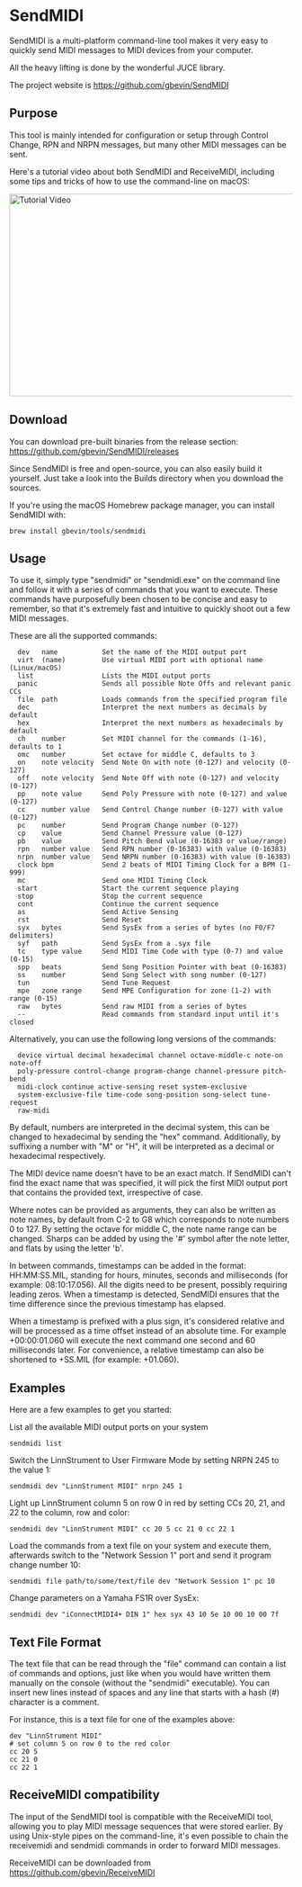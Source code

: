 # SendMIDI

SendMIDI is a multi-platform command-line tool makes it very easy to quickly send MIDI messages to MIDI devices from your computer.

All the heavy lifting is done by the wonderful JUCE library.

The project website is https://github.com/gbevin/SendMIDI

## Purpose
This tool is mainly intended for configuration or setup through Control Change, RPN and NRPN messages, but many other MIDI messages can be sent.

Here's a tutorial video about both SendMIDI and ReceiveMIDI, including some tips and tricks of how to use the command-line on macOS:

<a href="https://www.youtube.com/watch?v=_o1kg0IbetY" target="_blank"><img src="https://i.ytimg.com/vi/_o1kg0IbetY/maxresdefault.jpg" alt="Tutorial Video" width="640" height="360" border="0" /></a>

## Download

You can download pre-built binaries from the release section:
https://github.com/gbevin/SendMIDI/releases

Since SendMIDI is free and open-source, you can also easily build it yourself. Just take a look into the Builds directory when you download the sources.

If you're using the macOS Homebrew package manager, you can install SendMIDI with:
```
brew install gbevin/tools/sendmidi
```

## Usage
To use it, simply type "sendmidi" or "sendmidi.exe" on the command line and follow it with a series of commands that you want to execute. These commands have purposefully been chosen to be concise and easy to remember, so that it's extremely fast and intuitive to quickly shoot out a few MIDI messages.

These are all the supported commands:
```
  dev   name           Set the name of the MIDI output port
  virt  (name)         Use virtual MIDI port with optional name (Linux/macOS)
  list                 Lists the MIDI output ports
  panic                Sends all possible Note Offs and relevant panic CCs
  file  path           Loads commands from the specified program file
  dec                  Interpret the next numbers as decimals by default
  hex                  Interpret the next numbers as hexadecimals by default
  ch    number         Set MIDI channel for the commands (1-16), defaults to 1
  omc   number         Set octave for middle C, defaults to 3
  on    note velocity  Send Note On with note (0-127) and velocity (0-127)
  off   note velocity  Send Note Off with note (0-127) and velocity (0-127)
  pp    note value     Send Poly Pressure with note (0-127) and value (0-127)
  cc    number value   Send Control Change number (0-127) with value (0-127)
  pc    number         Send Program Change number (0-127)
  cp    value          Send Channel Pressure value (0-127)
  pb    value          Send Pitch Bend value (0-16383 or value/range)
  rpn   number value   Send RPN number (0-16383) with value (0-16383)
  nrpn  number value   Send NRPN number (0-16383) with value (0-16383)
  clock bpm            Send 2 beats of MIDI Timing Clock for a BPM (1-999)
  mc                   Send one MIDI Timing Clock
  start                Start the current sequence playing
  stop                 Stop the current sequence
  cont                 Continue the current sequence
  as                   Send Active Sensing
  rst                  Send Reset
  syx   bytes          Send SysEx from a series of bytes (no F0/F7 delimiters)
  syf   path           Send SysEx from a .syx file
  tc    type value     Send MIDI Time Code with type (0-7) and value (0-15)
  spp   beats          Send Song Position Pointer with beat (0-16383)
  ss    number         Send Song Select with song number (0-127)
  tun                  Send Tune Request
  mpe   zone range     Send MPE Configuration for zone (1-2) with range (0-15)
  raw   bytes          Send raw MIDI from a series of bytes
  --                   Read commands from standard input until it's closed
```

Alternatively, you can use the following long versions of the commands:
```
  device virtual decimal hexadecimal channel octave-middle-c note-on note-off
  poly-pressure control-change program-change channel-pressure pitch-bend
  midi-clock continue active-sensing reset system-exclusive
  system-exclusive-file time-code song-position song-select tune-request
  raw-midi
```

By default, numbers are interpreted in the decimal system, this can be changed to hexadecimal by sending the "hex" command.
Additionally, by suffixing a number with "M" or "H", it will be interpreted as a decimal or hexadecimal respectively.

The MIDI device name doesn't have to be an exact match.
If SendMIDI can't find the exact name that was specified, it will pick the first MIDI output port that contains the provided text, irrespective of case.

Where notes can be provided as arguments, they can also be written as note names, by default from C-2 to G8 which corresponds to note numbers 0 to 127. By setting the octave for middle C, the note name range can be changed. Sharps can be added by using the '#' symbol after the note letter, and flats by using the letter 'b'.

In between commands, timestamps can be added in the format: HH:MM:SS.MIL, standing for hours, minutes, seconds and milliseconds (for example: 08:10:17.056). All the digits need to be present, possibly requiring leading zeros. When a timestamp is detected, SendMIDI ensures that the time difference since the previous timestamp has elapsed.

When a timestamp is prefixed with a plus sign, it's considered relative and will be processed as a time offset instead of an absolute time. For example +00:00:01.060 will execute the next command one second and 60 milliseconds later. For convenience, a relative timestamp can also be shortened to +SS.MIL (for example: +01.060).

## Examples
  
Here are a few examples to get you started:

List all the available MIDI output ports on your system

```
sendmidi list
```

Switch the LinnStrument to User Firmware Mode by setting NRPN 245 to the value 1:

```
sendmidi dev "LinnStrument MIDI" nrpn 245 1
```

Light up LinnStrument column 5 on row 0 in red by setting CCs 20, 21, and 22 to the column, row and color:
  
```
sendmidi dev "LinnStrument MIDI" cc 20 5 cc 21 0 cc 22 1
```

Load the commands from a text file on your system and execute them, afterwards switch to the "Network Session 1" port and send it program change number 10:
  
```
sendmidi file path/to/some/text/file dev "Network Session 1" pc 10
```

Change parameters on a Yamaha FS1R over SysEx:

```
sendmidi dev "iConnectMIDI4+ DIN 1" hex syx 43 10 5e 10 00 10 00 7f
```

## Text File Format

The text file that can be read through the "file" command can contain a list of commands and options, just like when you would have written them manually on the console (without the "sendmidi" executable). You can insert new lines instead of spaces and any line that starts with a hash (#) character is a comment.

For instance, this is a text file for one of the examples above:
```
dev "LinnStrument MIDI"
# set column 5 on row 0 to the red color
cc 20 5
cc 21 0
cc 22 1
```

## ReceiveMIDI compatibility

The input of the SendMIDI tool is compatible with the ReceiveMIDI tool, allowing you to play MIDI message sequences that were stored earlier. By using Unix-style pipes on the command-line, it's even possible to chain the receivemidi and sendmidi commands in order to forward MIDI messages.

ReceiveMIDI can be downloaded from https://github.com/gbevin/ReceiveMIDI

